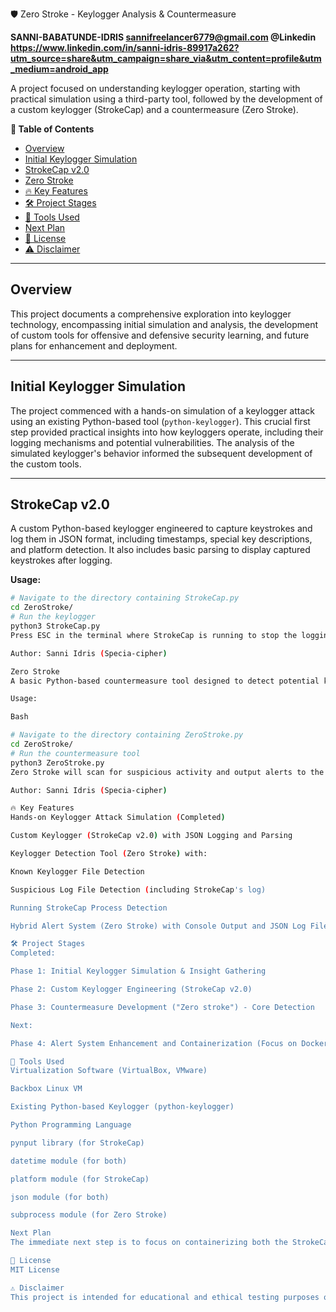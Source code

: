 🛡️ Zero Stroke - Keylogger Analysis & Countermeasure

**SANNI-BABATUNDE-IDRIS  sannifreelancer6779@gmail.com  @Linkedin  https://www.linkedin.com/in/sanni-idris-89917a262?utm_source=share&utm_campaign=share_via&utm_content=profile&utm_medium=android_app**

A project focused on understanding keylogger operation, starting with practical simulation using a third-party tool, followed by the development of a custom keylogger (StrokeCap) and a countermeasure (Zero Stroke).

**📑 Table of Contents**

* [Overview](#overview)
* [Initial Keylogger Simulation](#initial-keylogger-simulation)
* [StrokeCap v2.0](#strokecap-v20)
* [Zero Stroke](#zero-stroke)
* [🔥 Key Features](#key-features)
* [🛠️ Project Stages](#project-stages)
* [🧰 Tools Used](#tools-used)
* [Next Plan](#next-plan)
* [📜 License](#license)
* [⚠️ Disclaimer](#disclaimer)

---

## Overview <a name="overview"></a>

This project documents a comprehensive exploration into keylogger technology, encompassing initial simulation and analysis, the development of custom tools for offensive and defensive security learning, and future plans for enhancement and deployment.

---

## Initial Keylogger Simulation <a name="initial-keylogger-simulation"></a>

The project commenced with a hands-on simulation of a keylogger attack using an existing Python-based tool (`python-keylogger`). This crucial first step provided practical insights into how keyloggers operate, including their logging mechanisms and potential vulnerabilities. The analysis of the simulated keylogger's behavior informed the subsequent development of the custom tools.

---

## StrokeCap v2.0 <a name="strokecap-v20"></a>

A custom Python-based keylogger engineered to capture keystrokes and log them in JSON format, including timestamps, special key descriptions, and platform detection. It also includes basic parsing to display captured keystrokes after logging.

**Usage:**

```bash
# Navigate to the directory containing StrokeCap.py
cd ZeroStroke/
# Run the keylogger
python3 StrokeCap.py
Press ESC in the terminal where StrokeCap is running to stop the logging. Captured keystrokes will be saved in a file named stroke_cap_log.txt in the same directory, and a basic parsed output will be displayed in the terminal.

Author: Sanni Idris (Specia-cipher)

Zero Stroke
A basic Python-based countermeasure tool designed to detect potential keylogging activity by analyzing file systems and running processes for indicators associated with keyloggers, including StrokeCap. It provides alerts via console output and structured JSON logging to a file named zero_stroke_alerts.log.

Usage:

Bash

# Navigate to the directory containing ZeroStroke.py
cd ZeroStroke/
# Run the countermeasure tool
python3 ZeroStroke.py
Zero Stroke will scan for suspicious activity and output alerts to the console. Details of the alerts will also be logged in JSON format to zero_stroke_alerts.log in the same directory.

Author: Sanni Idris (Specia-cipher)

🔥 Key Features
Hands-on Keylogger Attack Simulation (Completed)

Custom Keylogger (StrokeCap v2.0) with JSON Logging and Parsing

Keylogger Detection Tool (Zero Stroke) with:

Known Keylogger File Detection

Suspicious Log File Detection (including StrokeCap's log)

Running StrokeCap Process Detection

Hybrid Alert System (Zero Stroke) with Console Output and JSON Log File

🛠️ Project Stages
Completed:

Phase 1: Initial Keylogger Simulation & Insight Gathering

Phase 2: Custom Keylogger Engineering (StrokeCap v2.0)

Phase 3: Countermeasure Development ("Zero stroke") - Core Detection

Next:

Phase 4: Alert System Enhancement and Containerization (Focus on Docker for both tools)

🧰 Tools Used
Virtualization Software (VirtualBox, VMware)

Backbox Linux VM

Existing Python-based Keylogger (python-keylogger)

Python Programming Language

pynput library (for StrokeCap)

datetime module (for both)

platform module (for StrokeCap)

json module (for both)

subprocess module (for Zero Stroke)

Next Plan
The immediate next step is to focus on containerizing both the StrokeCap and Zero Stroke tools using Docker.

📜 License
MIT License

⚠️ Disclaimer
This project is intended for educational and ethical testing purposes only. Use of these tools for any malicious or unauthorized activity is strictly prohibited. The author(s) are not responsible for any misuse of this software.

